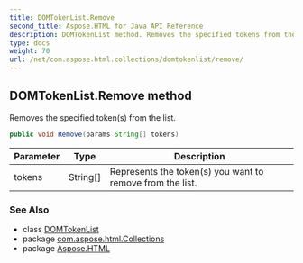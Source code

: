 ```yaml
---
title: DOMTokenList.Remove
second_title: Aspose.HTML for Java API Reference
description: DOMTokenList method. Removes the specified tokens from the list
type: docs
weight: 70
url: /net/com.aspose.html.collections/domtokenlist/remove/
---
```

## DOMTokenList.Remove method

Removes the specified token(s) from the list.

```java
public void Remove(params String[] tokens)
```

| Parameter | Type | Description |
| --- | --- | --- |
| tokens | String[] | Represents the token(s) you want to remove from the list. |

### See Also

* class [DOMTokenList](../)
* package [com.aspose.html.Collections](../../domtokenlist/)
* package [Aspose.HTML](../../../)
